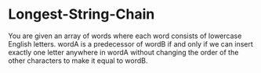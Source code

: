 # Longest-String-Chain
You are given an array of words where each word consists of lowercase English letters.  wordA is a predecessor of wordB if and only if we can insert exactly one letter anywhere in wordA without changing the order of the other characters to make it equal to wordB.  
